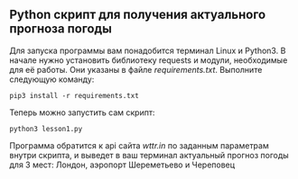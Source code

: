 ## Python скрипт для получения актуального прогноза погоды
Для запуска программы вам понадобится терминал Linux и Python3. 
В начале нужно установить библиотеку requests и модули, необходимые для её работы. Они указаны в файле 
*requirements.txt*. Выполните следующую команду:
```
pip3 install -r requirements.txt
```
Теперь можно запустить сам скрипт:
```
python3 lesson1.py
```
Программа обратится к api сайта *wttr.in* по заданным параметрам внутри скрипта, 
и выведет в ваш терминал актуальный прогноз погоды для 3 мест: Лондон, аэропорт Шереметьево и Череповец
